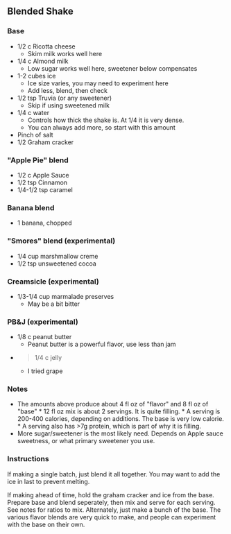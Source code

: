 ## Blended Shake

### Base
* 1/2 c Ricotta cheese
    * Skim milk works well here
* 1/4 c Almond milk
    * Low sugar works well here, sweetener below compensates
* 1-2 cubes ice
    * Ice size varies, you may need to experiment here
    * Add less, blend, then check
* 1/2 tsp Truvia (or any sweetener)
    * Skip if using sweetened milk
* 1/4 c water
    * Controls how thick the shake is. At 1/4 it is very dense.
    * You can always add more, so start with this amount
* Pinch of salt
* 1/2 Graham cracker
    
### "Apple Pie" blend
* 1/2 c Apple Sauce
* 1/2 tsp Cinnamon
* 1/4-1/2 tsp caramel

### Banana blend
* 1 banana, chopped

### "Smores" blend (experimental)
* 1/4 cup marshmallow creme
* 1/2 tsp unsweetened cocoa

### Creamsicle (experimental)
* 1/3-1/4 cup marmalade preserves
    * May be a bit bitter

### PB&J (experimental)
* 1/8 c peanut butter
    * Peanut butter is a powerful flavor, use less than jam
* > 1/4 c jelly
    * I tried grape

### Notes
* The amounts above produce about 4 fl oz of "flavor" and 8 fl oz of "base"
      * 12 fl oz mix is about 2 servings. It is quite filling.
      * A serving is 200-400 calories, depending on additions. The base is very low calorie.
      * A serving also has >7g protein, which is part of why it is filling.
* More sugar/sweetener is the most likely need. Depends on Apple sauce sweetness, or what primary sweetener you use.

### Instructions

If making a single batch, just blend it all together. You may want to add the ice in last to prevent melting.

If making ahead of time, hold the graham cracker and ice from the base. Prepare base and blend seperately, then mix and serve for each serving. See notes for ratios to mix.
Alternately, just make a bunch of the base. The various flavor blends are very quick to make, and people can experiment with the base on their own.
